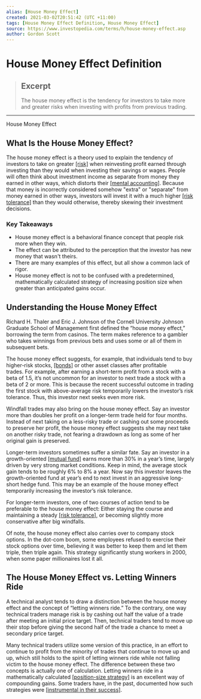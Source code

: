 ```yaml
---
alias: [House Money Effect]
created: 2021-03-02T20:51:42 (UTC +11:00)
tags: [House Money Effect Definition, House Money Effect]
source: https://www.investopedia.com/terms/h/house-money-effect.asp
author: Gordon Scott
---
```


# House Money Effect Definition

> ## Excerpt
> The house money effect is the tendency for investors to take more and greater risks when investing with profits from previous trading.

---

House Money Effect
## What Is the House Money Effect?

The house money effect is a theory used to explain the tendency of investors to take on greater [[risk]](https://www.investopedia.com/terms/r/risk.asp) when reinvesting profit earned through investing than they would when investing their savings or wages. People will often think about investment income as separate from money they earned in other ways, which distorts their [[mental accounting]](https://www.investopedia.com/terms/m/mentalaccounting.asp). Because that money is incorrectly considered somehow "extra" or "separate" from money earned in other ways, investors will invest it with a much higher [[risk tolerance]](https://www.investopedia.com/terms/r/risktolerance.asp) than they would otherwise, thereby skewing their investment decisions.

### Key Takeaways

-   House money effect is a behavioral finance concept that people risk more when they win.
-   The effect can be attributed to the perception that the investor has new money that wasn't theirs.
-   There are many examples of this effect, but all show a common lack of rigor.
-   House money effect is not to be confused with a predetermined, mathematically calculated strategy of increasing position size when greater than anticipated gains occur.

## Understanding the House Money Effect

Richard H. Thaler and Eric J. Johnson of the Cornell University Johnson Graduate School of Management first defined the “house money effect,” borrowing the term from casinos. The term makes reference to a gambler who takes winnings from previous bets and uses some or all of them in subsequent bets.

The house money effect suggests, for example, that individuals tend to buy higher-risk stocks, [[bonds]](https://www.investopedia.com/terms/b/bond.asp) or other asset classes after profitable trades. For example, after earning a short-term profit from a stock with a beta of 1.5, it’s not uncommon for an investor to next trade a stock with a beta of 2 or more. This is because the recent successful outcome in trading the first stock with above-average risk temporarily lowers the investor’s risk tolerance. Thus, this investor next seeks even more risk.

Windfall trades may also bring on the house money effect. Say an investor more than doubles her profit on a longer-term trade held for four months. Instead of next taking on a less-risky trade or cashing out some proceeds to preserve her profit, the house money effect suggests she may next take on another risky trade, not fearing a drawdown as long as some of her original gain is preserved.

Longer-term investors sometimes suffer a similar fate. Say an investor in a growth-oriented [[mutual fund]](https://www.investopedia.com/terms/m/mutualfund.asp) earns more than 30% in a year’s time, largely driven by very strong market conditions. Keep in mind, the average stock gain tends to be roughly 6% to 8% a year. Now say this investor leaves the growth-oriented fund at year’s end to next invest in an aggressive long-short hedge fund. This may be an example of the house money effect temporarily increasing the investor’s risk tolerance.

For longer-term investors, one of two courses of action tend to be preferable to the house money effect: Either staying the course and maintaining a steady [[risk tolerance]](https://www.investopedia.com/terms/r/risktolerance.asp), or becoming slightly more conservative after big windfalls.

Of note, the house money effect also carries over to company stock options. In the dot-com boom, some employees refused to exercise their stock options over time, believing it was better to keep them and let them triple, then triple again. This strategy significantly stung workers in 2000, when some paper millionaires lost it all.

## The House Money Effect vs. Letting Winners Ride

A technical analyst tends to draw a distinction between the house money effect and the concept of “letting winners ride.” To the contrary, one way technical traders manage risk is by cashing out half the value of a trade after meeting an initial price target. Then, technical traders tend to move up their stop before giving the second half of the trade a chance to meet a secondary price target.

Many technical traders utilize some version of this practice, in an effort to continue to profit from the minority of trades that continue to move up and up, which still holds to the spirit of letting winners ride while not falling victim to the house money effect. The difference between these two concepts is actually one of calculation. Letting winners ride in a mathematically calculated [[position-size strategy]](https://www.investopedia.com/articles/trading/09/determine-position-size.asp) is an excellent way of compounding gains. Some traders have, in the past, documented how such strategies were [[instrumental in their success]](https://www.investopedia.com/articles/trading/08/turtle-trading.asp).
